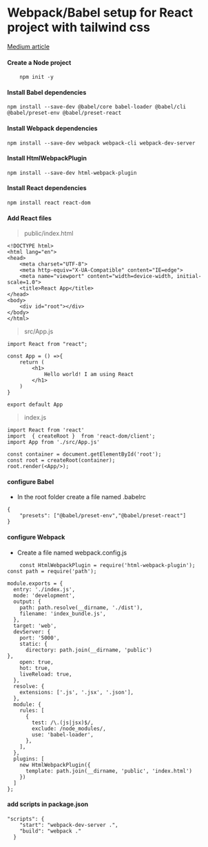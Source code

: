 # Webpack/Babel setup for React project with tailwind css

[Medium article](https://dev.to/ivadyhabimana/how-to-create-a-react-app-without-using-create-react-app-a-step-by-step-guide-30nl)

#### Create a Node project

```
    npm init -y
```

#### Install Babel dependencies

```
npm install --save-dev @babel/core babel-loader @babel/cli @babel/preset-env @babel/preset-react

```

#### Install Webpack dependencies

```
npm install --save-dev webpack webpack-cli webpack-dev-server
```

#### Install HtmlWebpackPlugin

```
npm install --save-dev html-webpack-plugin
```

#### Install React dependencies

```
npm install react react-dom
```

#### Add React files

> public/index.html

```
<!DOCTYPE html>
<html lang="en">
<head>
    <meta charset="UTF-8">
    <meta http-equiv="X-UA-Compatible" content="IE=edge">
    <meta name="viewport" content="width=device-width, initial-scale=1.0">
    <title>React App</title>
</head>
<body>
    <div id="root"></div>
</body>
</html>
```

> src/App.js

```
import React from "react";

const App = () =>{
    return (
        <h1>
            Hello world! I am using React
        </h1>
    )
}

export default App
```

> index.js

```
import React from 'react'
import  { createRoot }  from 'react-dom/client';
import App from './src/App.js'

const container = document.getElementById('root');
const root = createRoot(container);
root.render(<App/>);
```

#### configure Babel

- In the root folder create a file named .babelrc

```
{
    "presets": ["@babel/preset-env","@babel/preset-react"]
}
```

#### configure Webpack

- Create a file named webpack.config.js

```
    const HtmlWebpackPlugin = require('html-webpack-plugin');
const path = require('path');

module.exports = {
  entry: './index.js',
  mode: 'development',
  output: {
    path: path.resolve(__dirname, './dist'),
    filename: 'index_bundle.js',
  },
  target: 'web',
  devServer: {
    port: '5000',
    static: {
      directory: path.join(__dirname, 'public')
},
    open: true,
    hot: true,
    liveReload: true,
  },
  resolve: {
    extensions: ['.js', '.jsx', '.json'],
  },
  module: {
    rules: [
      {
        test: /\.(js|jsx)$/,
        exclude: /node_modules/,
        use: 'babel-loader',
      },
    ],
  },
  plugins: [
    new HtmlWebpackPlugin({
      template: path.join(__dirname, 'public', 'index.html')
    })
  ]
};
```

#### add scripts in package.json

```
"scripts": {
    "start": "webpack-dev-server .",
    "build": "webpack ."
  }
```
